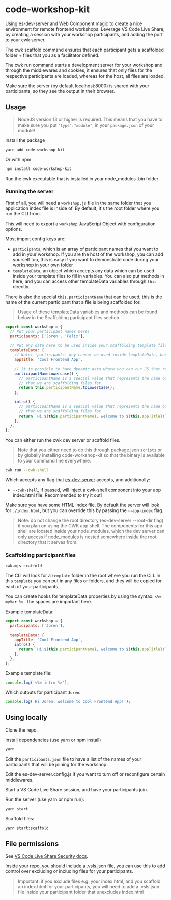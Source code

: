 # code-workshop-kit

Using [es-dev-server](https://github.com/open-wc/open-wc/tree/master/packages/es-dev-server) and Web Component magic to create a nice environment for remote frontend workshops.
Leverage VS Code Live Share, by creating a session with your workshop participants, and adding the port to your cwk server.

The cwk scaffold command ensures that each participant gets a scaffolded folder + files that you as a facilitator defined.

The cwk run command starts a development server for your workshop and through the middlewares and cookies, it ensures that only files for the respective participants are loaded, whereas for the host, all files are loaded.

Make sure the server (by default localhost:8000) is shared with your participants, so they see the output in their browser.

## Usage

> NodeJS version 13 or higher is required. This means that you have to make sure you put `"type":"module"`, in your `package.json` of your module!

Install the package

```sh
yarn add code-workshop-kit
```

Or with npm

```sh
npm install code-workshop-kit
```

Run the cwk executable that is installed in your node_modules .bin folder

### Running the server

First of all, you will need a `workshop.js` file in the same folder that you application index file is inside of. By default, it's the root folder where you run the CLI from.

This will need to export a `workshop` JavaScript Object with configuration options.

Most import config keys are:

- `participants`, which is an array of participant names that you want to add in your workshop. If you are the host of the workshop, you can add yourself too, this is easy if you want to demonstrate code during your workshop in your own folder
- `templateData`, an object which accepts any data which can be used inside your template files to fill in variables. You can also put methods in here, and you can access other templateData variables through `this` directly.

There is also the special `this.participantName` that can be used, this is the name of the current participant that a file is being scaffolded for.

> Usage of these templateData variables and methods can be found below in the Scaffolding participant files section

```js
export const workshop = {
  // Put your participant names here!
  participants: ['Joren', 'Felix'],

  // Put any data here to be used inside your scaffolding template files
  templateData: {
    // Note: 'participants' key cannot be used inside templateData, because templateData gets flattened
    appTitle: 'Cool Frontend App',

    // It is possible to have dynamic data where you can run JS that returns a String
    participantNameLowercase() {
      // participantName is a special value that represents the name of the current participant
      // that we are scaffolding files for.
      return this.participantName.toLowerCase();
    },

    intro() {
      // participantName is a special value that represents the name of the current participant
      // that we are scaffolding files for.
      return `Hi ${this.participantName}, welcome to ${this.appTitle}!`;
    },
  },
};
```

You can either run the cwk dev server or scaffold files.

> Note that you either need to do this through package.json `scripts` or by globally installing code-workshop-kit so that the binary is available to your command line everywhere.

```sh
cwk run --cwk-shell
```

Which accepts any flag that [es-dev-server](https://github.com/open-wc/open-wc/tree/master/packages/es-dev-server) accepts, and additionally:

- `--cwk-shell`, if passed, will inject a cwk-shell component into your app index.html file. Recommended to try it out!

Make sure you have some HTML index file. By default the server will look for `./index.html`, but you can override this by passing the `--app-index` flag.

> Note: do not change the root directory (es-dev-server --root-dir flag) if you plan on using the CWK app shell.
> The components for this app shell are located inside your node_modules, which the dev server can only access if node_modules is nested somewhere inside the root directory that it serves from.

### Scaffolding participant files

```sh
cwk.mjs scaffold
```

The CLI will look for a `template` folder in the root where you run the CLI. In this `template` you can put in any files or folders, and they will be copied for each of your participants.

You can create hooks for templateData properties by using the syntax: `<%= myVar %>`. The spaces are important here.

Example templateData:

```js
export const workshop = {
  participants: ['Joren'],

  templateData: {
    appTitle: 'Cool Frontend App',
    intro() {
      return `Hi ${this.participantName}, welcome to ${this.appTitle}!`;
    },
  },
};
```

Example template file:

```js
console.log('<%= intro %>');
```

Which outputs for participant `Joren`:

```js
console.log('Hi Joren, welcome to Cool Frontend App!');
```

## Using locally

Clone the repo.

Install dependencies (use yarn or npm install)

```sh
yarn
```

Edit the `participants.json` file to have a list of the names of your participants that will be joining for the workshop.

Edit the es-dev-server.config.js if you want to turn off or reconfigure certain middlewares.

Start a VS Code Live Share session, and have your participants join. 

Run the server (use yarn or npm run):

```sh
yarn start
```

Scaffold files:

```sh
yarn start:scaffold
```

## File permissions

See [VS Code Live Share Security docs](https://docs.microsoft.com/en-us/visualstudio/liveshare/reference/security).

Inside your repo, you should include a .vsls.json file, you can use this to add control over excluding or including files for your participants.

> Important: if you exclude files e.g. your index.html, and you scaffold an index.html for your participants, you will need to add a .vsls.json file inside your participant folder that unexcludes index.html

